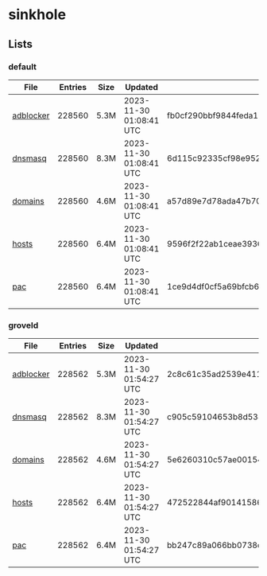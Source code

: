 # sinkhole

## Lists

### default

|File|Entries|Size|Updated|Hash|
|-|-|-|-|-|
|[adblocker](https://raw.githubusercontent.com/groveld/sinkhole/lists/default/adblocker.txt)|228560|5.3M|2023-11-30 01:08:41 UTC|fb0cf290bbf9844feda110d6d9cfd27552141a6ef57b85dc7ca7c5e8d9bbe9ab|
|[dnsmasq](https://raw.githubusercontent.com/groveld/sinkhole/lists/default/dnsmasq.txt)|228560|8.3M|2023-11-30 01:08:41 UTC|6d115c92335cf98e9523c28abaae2bcff97a157a6fe3fb6a8d1004a70453389f|
|[domains](https://raw.githubusercontent.com/groveld/sinkhole/lists/default/domains.txt)|228560|4.6M|2023-11-30 01:08:41 UTC|a57d89e7d78ada47b70f2a7d3f3f324a9a6eda1c81094d7c8e08fcd8fb618d8e|
|[hosts](https://raw.githubusercontent.com/groveld/sinkhole/lists/default/hosts.txt)|228560|6.4M|2023-11-30 01:08:41 UTC|9596f2f22ab1ceae3936df4c4f92deeb47810964bead35123a4e38425e32a41f|
|[pac](https://raw.githubusercontent.com/groveld/sinkhole/lists/default/pac.txt)|228560|6.4M|2023-11-30 01:08:41 UTC|1ce9d4df0cf5a69bfcb6f03fdf72bebde13ed70f5114917b00ac9cffbda798ee|

### groveld

|File|Entries|Size|Updated|Hash|
|-|-|-|-|-|
|[adblocker](https://raw.githubusercontent.com/groveld/sinkhole/lists/groveld/adblocker.txt)|228562|5.3M|2023-11-30 01:54:27 UTC|2c8c61c35ad2539e4110d7ca12f1e709979f7cb8a28aa0d36eb4509a14b75b21|
|[dnsmasq](https://raw.githubusercontent.com/groveld/sinkhole/lists/groveld/dnsmasq.txt)|228562|8.3M|2023-11-30 01:54:27 UTC|c905c59104653b8d5342aa6049e73412480c8bedf38a0eb97d0765654ed64931|
|[domains](https://raw.githubusercontent.com/groveld/sinkhole/lists/groveld/domains.txt)|228562|4.6M|2023-11-30 01:54:27 UTC|5e6260310c57ae00154a9125d2f967c26d95006a1d536a96464eae46b3680c7e|
|[hosts](https://raw.githubusercontent.com/groveld/sinkhole/lists/groveld/hosts.txt)|228562|6.4M|2023-11-30 01:54:27 UTC|472522844af90141586ee0c0fefbf25dbb2ae9f04f44e40396b040083a21e697|
|[pac](https://raw.githubusercontent.com/groveld/sinkhole/lists/groveld/pac.txt)|228562|6.4M|2023-11-30 01:54:27 UTC|bb247c89a066bb0738df84cf44a6dbd490cd516633e8e968bca4211dfa613184|
